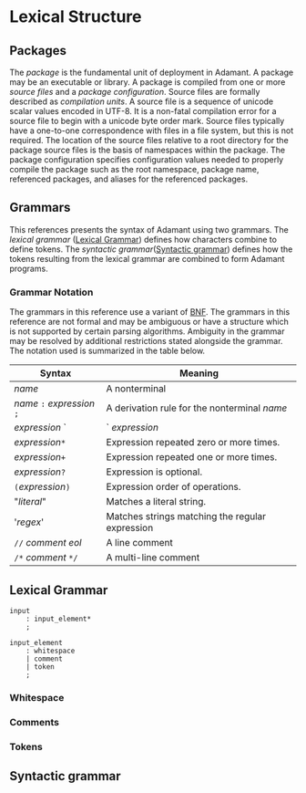 # Lexical Structure

## Packages

The *package* is the fundamental unit of deployment in Adamant. A package may be an executable or library. A package is compiled from one or more *source files* and a *package configuration*. Source files are formally described as *compilation units*. A source file is a sequence of unicode scalar values encoded in UTF-8. It is a non-fatal compilation error for a source file to begin with a unicode byte order mark. Source files typically have a one-to-one correspondence with files in a file system, but this is not required. The location of the source files relative to a root directory for the package source files is the basis of namespaces within the package. The package configuration specifies configuration values needed to properly compile the package such as the root namespace, package name, referenced packages, and aliases for the referenced packages.

## Grammars

This references presents the syntax of Adamant using two grammars. The *lexical grammar* ([Lexical Grammar](#lexical-grammar)) defines how characters combine to define tokens. The *syntactic grammar*([Syntactic grammar](#syntactic-grammar)) defines how the tokens resulting from the lexical grammar are combined to form Adamant programs.

### Grammar Notation

The grammars in this reference use a variant of [BNF](https://en.wikipedia.org/wiki/Backus%E2%80%93Naur_form). The grammars in this reference are not formal and may be ambiguous or have a structure which is not supported by certain parsing algorithms. Ambiguity in the grammar may be resolved by additional restrictions stated alongside the grammar. The notation used is summarized in the table below.

| Syntax                        | Meaning                                         |
| ----------------------------- | ----------------------------------------------- |
| *name*                        | A nonterminal                                   |
| *name* `:` *expression* `;`   | A derivation rule for the nonterminal *name*    |
| *expression* `|` *expression* | Unordered choice                                |
| *expression*`*`               | Expression repeated zero or more times.         |
| *expression*`+`               | Expression repeated one or more times.          |
| *expression*`?`               | Expression is optional.                         |
| `(`*expression*`)`            | Expression order of operations.                 |
| "*literal*"                   | Matches a literal string.                       |
| '*regex*'                     | Matches strings matching the regular expression |
| `//` *comment* *eol*          | A line comment                                  |
| `/*` *comment* `*/`           | A multi-line comment                            |

## Lexical Grammar

```grammar
input
    : input_element*
    ;

input_element
    : whitespace
    | comment
    | token
    ;
```

### Whitespace

### Comments

### Tokens

## Syntactic grammar
